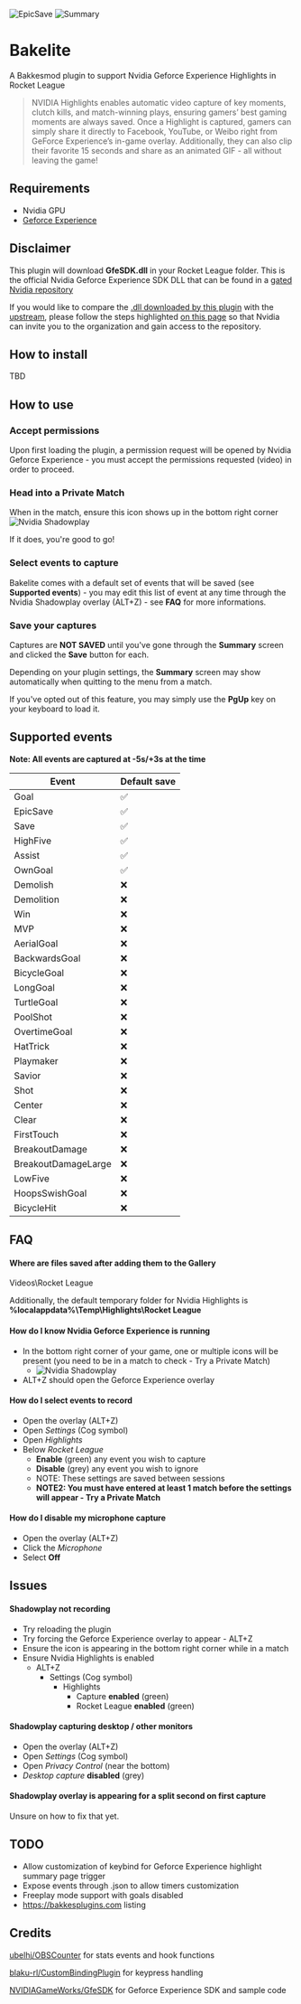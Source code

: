 ![EpicSave](https://i.imgur.com/jlTcq5K.png)
![Summary](https://i.imgur.com/8TsdYD8.png)

# Bakelite
A Bakkesmod plugin to support Nvidia Geforce Experience Highlights in Rocket League

> NVIDIA Highlights enables automatic video capture of key moments, clutch kills, and match-winning plays, ensuring gamers’ best gaming moments are always saved. Once a Highlight is captured, gamers can simply share it directly to Facebook, YouTube, or Weibo right from GeForce Experience’s in-game overlay. Additionally, they can also clip their  favorite 15 seconds and share as an animated GIF - all without leaving the game!

## Requirements
- Nvidia GPU
- [Geforce Experience](https://www.nvidia.com/en-us/geforce/geforce-experience/download/)

## Disclaimer
This plugin will download **GfeSDK.dll** in your Rocket League folder. This is the official Nvidia Geforce Experience SDK DLL that can be found in a [gated Nvidia repository](https://github.com/NVIDIAGameWorks/GfeSDK)

If you would like to compare the [.dll downloaded by this plugin](https://github.com/sruon/bakelitegfesdk/tree/main/source/redist) with the [upstream](https://github.com/NVIDIAGameWorks/GfeSDK/tree/master/redist/win64), please follow the steps highlighted [on this page](https://developer.nvidia.com/highlights) so that Nvidia can invite you to the organization and gain access to the repository.

## How to install
TBD

## How to use
### Accept permissions
Upon first loading the plugin, a permission request will be opened by Nvidia Geforce Experience - you must accept the permissions requested (video) in order to proceed.
### Head into a Private Match
When in the match, ensure this icon shows up in the bottom right corner ![Nvidia Shadowplay](https://i.imgur.com/NsgD7mW.png)

If it does, you're good to go!
### Select events to capture
Bakelite comes with a default set of events that will be saved (see **Supported events**) - you may edit this list of event at any time through the Nvidia Shadowplay overlay (ALT+Z) - see **FAQ** for more informations.

### Save your captures
Captures are **NOT SAVED** until you've gone through the **Summary** screen and clicked the **Save** button for each.

Depending on your plugin settings, the **Summary** screen may show automatically when quitting to the menu from a match. 

If you've opted out of this feature, you may simply use the **PgUp** key on your keyboard to load it.

## Supported events
**Note: All events are captured at -5s/+3s at the time**

| Event | Default save |
|-------|--------------|
| Goal  | :white_check_mark:   |
| EpicSave | :white_check_mark:
| Save | :white_check_mark: |
| HighFive | :white_check_mark: |
| Assist | :white_check_mark: |
| OwnGoal | ✅ |
| Demolish | :x: |
| Demolition | :x: |
| Win | :x: |
| MVP | :x: |
| AerialGoal | :x: |
| BackwardsGoal | :x: |
| BicycleGoal | :x: |
| LongGoal | :x: |
| TurtleGoal | :x: |
| PoolShot | :x: |
| OvertimeGoal | :x: |
| HatTrick | :x: |
| Playmaker | :x: |
| Savior | :x: |
| Shot | :x: |
| Center | :x: |
| Clear | :x: |
| FirstTouch | :x: |
| BreakoutDamage | :x: |
| BreakoutDamageLarge | :x: |
| LowFive | :x: |
| HoopsSwishGoal | :x: |
| BicycleHit | :x: |

## FAQ
#### Where are files saved after adding them to the Gallery
Videos\Rocket League

Additionally, the default temporary folder for Nvidia Highlights is **%localappdata%\Temp\Highlights\Rocket League**
#### How do I know Nvidia Geforce Experience is running
- In the bottom right corner of your game, one or multiple icons will be present (you need to be in a match to check - Try a Private Match)
  - ![Nvidia Shadowplay](https://i.imgur.com/NsgD7mW.png)
- ALT+Z should open the Geforce Experience overlay

#### How do I select events to record
- Open the overlay (ALT+Z)
- Open _Settings_ (Cog symbol)
- Open _Highlights_
- Below _Rocket League_
  - **Enable** (green) any event you wish to capture
  - **Disable** (grey) any event you wish to ignore
  - NOTE: These settings are saved between sessions
  - **NOTE2: You must have entered at least 1 match before the settings will appear - Try a Private Match**

#### How do I disable my microphone capture
- Open the overlay (ALT+Z)
- Click the _Microphone_
- Select **Off**

## Issues
#### Shadowplay not recording
- Try reloading the plugin
- Try forcing the Geforce Experience overlay to appear - ALT+Z
- Ensure the icon is appearing in the bottom right corner while in a match
- Ensure Nvidia Highlights is enabled
  - ALT+Z
    - Settings (Cog symbol)
      - Highlights
        - Capture **enabled** (green)
        - Rocket League **enabled** (green)

#### Shadowplay capturing desktop / other monitors
- Open the overlay (ALT+Z)
- Open _Settings_ (Cog symbol)
- Open _Privacy Control_ (near the bottom)
- _Desktop capture_ **disabled** (grey)

#### Shadowplay overlay is appearing for a split second on first capture
Unsure on how to fix that yet.

## TODO
- Allow customization of keybind for Geforce Experience highlight summary page trigger
- Expose events through .json to allow timers customization
- Freeplay mode support with goals disabled
- https://bakkesplugins.com listing

## Credits
[ubelhj/OBSCounter](https://github.com/ubelhj/OBSCounter) for stats events and hook functions 

[blaku-rl/CustomBindingPlugin](https://github.com/blaku-rl/CustomBindingPlugin) for keypress handling

[NVIDIAGameWorks/GfeSDK](https://github.com/NVIDIAGameWorks/GfeSDK) for Geforce Experience SDK and sample code
